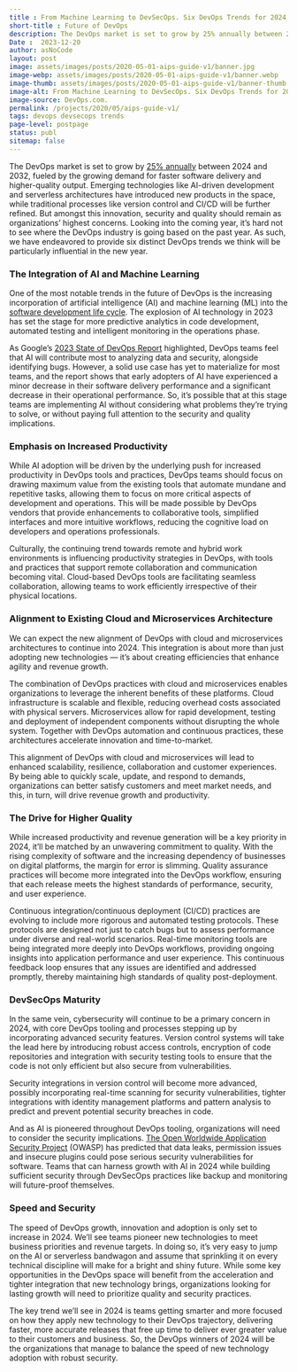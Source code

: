 ```yaml
---
title : From Machine Learning to DevSecOps. Six DevOps Trends for 2024.
short-title : Future of DevOps
description: The DevOps market is set to grow by 25% annually between 2024 and 2032, fueled by the growing demand for faster software delivery and higher-quality output.
Date :  2023-12-20
author: asNoCode
layout: post
image: assets/images/posts/2020-05-01-aips-guide-v1/banner.jpg
image-webp: assets/images/posts/2020-05-01-aips-guide-v1/banner.webp
image-thumb: assets/images/posts/2020-05-01-aips-guide-v1/banner-thumb.jpg
image-alt: From Machine Learning to DevSecOps. Six DevOps Trends for 2024. 
image-source: DevOps.com.
permalink: /projects/2020/05/aips-guide-v1/
tags: devops devsecops trends
page-level: postpage
status: publ 
sitemap: false
---
```


<!-- status - publ, beta -->
<!-- Add images to assets/images/posts/2020-05-01-aips-guide-v1 -->
<p>The DevOps market is set to grow by <a href="https://www.expertmarketresearch.com/reports/devops-market#:~:text=Global%20DevOps%20Market%20Outlook,USD%2036.3%20billion%20by%202032." target="_blank" rel="noopener">25% annually</a> between 2024 and 2032, fueled by the growing demand for faster software delivery and higher-quality output. Emerging technologies like AI-driven development and serverless architectures have introduced new products in the space, while traditional processes like version control and CI/CD will be further refined. But amongst this innovation, security and quality should remain as organizations’ highest concerns. Looking into the coming year, it’s hard not to see where the DevOps industry is going based on the past year. As such, we have endeavored to provide six distinct DevOps trends we think will be particularly influential in the new year.</p><h3>The Integration of AI and Machine Learning</h3><p>One of the most notable trends in the future of DevOps is the increasing incorporation of artificial intelligence (AI) and machine learning (ML) into the <a href="https://devops.com/preparing-for-machine-learning-readiness-to-unlock-its-full-potential/" target="_blank" rel="noopener">software development life cycle</a>. The explosion of AI technology in 2023 has set the stage for more predictive analytics in code development, automated testing and intelligent monitoring in the operations phase.</p><p>As Google’s <a href="https://cloud.google.com/devops/state-of-devops?hl=es-419" target="_blank" rel="noopener">2023 State of DevOps Report</a> highlighted, DevOps teams feel that AI will contribute most to analyzing data and security, alongside identifying bugs. However, a solid use case has yet to materialize for most teams, and the report shows that early adopters of AI have experienced a minor decrease in their software delivery performance and a significant decrease in their operational performance. So, it’s possible that at this stage teams are implementing AI without considering what problems they’re trying to solve, or without paying full attention to the security and quality implications.</p><h3>Emphasis on Increased Productivity</h3><p>While AI adoption will be driven by the underlying push for increased productivity in DevOps tools and practices, DevOps teams should focus on drawing maximum value from the existing tools that automate mundane and repetitive tasks, allowing them to focus on more critical aspects of development and operations. This will be made possible by DevOps vendors that provide enhancements to collaborative tools, simplified interfaces and more intuitive workflows, reducing the cognitive load on developers and operations professionals.</p><p>Culturally, the continuing trend towards remote and hybrid work environments is influencing productivity strategies in DevOps, with tools and practices that support remote collaboration and communication becoming vital. Cloud-based DevOps tools are facilitating seamless collaboration, allowing teams to work efficiently irrespective of their physical locations.</p><h3>Alignment to Existing Cloud and Microservices Architecture</h3><p>We can expect the new alignment of DevOps with cloud and microservices architectures to continue into 2024. This integration is about more than just adopting new technologies — it’s about creating efficiencies that enhance agility and revenue growth.</p><p>The combination of DevOps practices with cloud and microservices enables organizations to leverage the inherent benefits of these platforms. Cloud infrastructure is scalable and flexible, reducing overhead costs associated with physical servers. Microservices allow for rapid development, testing and deployment of independent components without disrupting the whole system. Together with DevOps automation and continuous practices, these architectures accelerate innovation and time-to-market.</p><p>This alignment of DevOps with cloud and microservices will lead to enhanced scalability, resilience, collaboration and customer experiences. By being able to quickly scale, update, and respond to demands, organizations can better satisfy customers and meet market needs, and this, in turn, will drive revenue growth and productivity.</p><h3>The Drive for Higher Quality</h3><p>While increased productivity and revenue generation will be a key priority in 2024, it’ll be matched by an unwavering commitment to quality. With the rising complexity of software and the increasing dependency of businesses on digital platforms, the margin for error is slimming. Quality assurance practices will become more integrated into the DevOps workflow, ensuring that each release meets the highest standards of performance, security, and user experience.</p><p>Continuous integration/continuous deployment (CI/CD) practices are evolving to include more rigorous and automated testing protocols. These protocols are designed not just to catch bugs but to assess performance under diverse and real-world scenarios. Real-time monitoring tools are being integrated more deeply into DevOps workflows, providing ongoing insights into application performance and user experience. This continuous feedback loop ensures that any issues are identified and addressed promptly, thereby maintaining high standards of quality post-deployment.</p><h3>DevSecOps Maturity</h3><p>In the same vein, cybersecurity will continue to be a primary concern in 2024, with core DevOps tooling and processes stepping up by incorporating advanced security features. Version control systems will take the lead here by introducing robust access controls, encryption of code repositories and integration with security testing tools to ensure that the code is not only efficient but also secure from vulnerabilities.</p><p>Security integrations in version control will become more advanced, possibly incorporating real-time scanning for security vulnerabilities, tighter integrations with identity management platforms and pattern analysis to predict and prevent potential security breaches in code.</p><p>And as AI is pioneered throughout DevOps tooling, organizations will need to consider the security implications. <a href="https://owasp.org/www-project-top-10-for-large-language-model-applications/assets/PDF/OWASP-Top-10-for-LLMs-2023-v05.pdf" target="_blank" rel="noopener">The Open Worldwide Application Security Project</a> (OWASP) has predicted that data leaks, permission issues and insecure plugins could pose serious security vulnerabilities for software. Teams that can harness growth with AI in 2024 while building sufficient security through DevSecOps practices like backup and monitoring will future-proof themselves.</p><h3>Speed and Security</h3><p>The speed of DevOps growth, innovation and adoption is only set to increase in 2024. We’ll see teams pioneer new technologies to meet business priorities and revenue targets. In doing so, it’s very easy to jump on the AI or serverless bandwagon and assume that sprinkling it on every technical discipline will make for a bright and shiny future. While some key opportunities in the DevOps space will benefit from the acceleration and tighter integration that new technology brings, organizations looking for lasting growth will need to prioritize quality and security practices.</p><p>The key trend we’ll see in 2024 is teams getting smarter and more focused on how they apply new technology to their DevOps trajectory, delivering faster, more accurate releases that free up time to deliver ever greater value to their customers and business. So, the DevOps winners of 2024 will be the organizations that manage to balance the speed of new technology adoption with robust security.</p>

